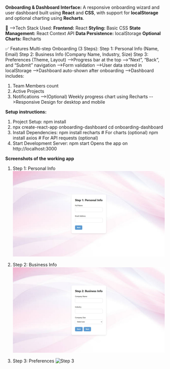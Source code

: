 **Onboarding & Dashboard Interface:**
A responsive onboarding wizard and user dashboard built using **React** and **CSS**, with support for **localStorage** and optional charting using **Recharts**.

🚀 -->Tech Stack Used:
**Frontend:** React
**Styling:** Basic CSS
**State Management:** React Context API
**Data Persistence:** localStorage
**Optional Charts:** Recharts

✅ Features
Multi-step Onboarding (3 Steps):
Step 1: Personal Info (Name, Email)
Step 2: Business Info (Company Name, Industry, Size)
Step 3: Preferences (Theme, Layout)
-->Progress bar at the top
-->“Next”, “Back”, and “Submit” navigation
-->Form validation
-->User data stored in localStorage
-->Dashboard auto-shown after onboarding
-->Dashboard includes:
   1) Team Members count
   2) Active Projects
   3) Notifications
-->(Optional) Weekly progress chart using Recharts
-->Responsive Design for desktop and mobile

**Setup instructions:**
1) Project Setup:
       npm install  
2) npx create-react-app onboarding-dashboard
   cd onboarding-dashboard
3) Install Dependencies:
       npm install recharts  # For charts (optional)
       npm install axios   # For API requests (optional)
4)  Start Development Server:
      npm start
      Opens the app on http://localhost:3000



**Screenshots of the working app**
1) Step 1: Personal Info 
![Step 1](https://github.com/Maddamsettiharshitha/Onboarding-Dashboard-Interface/blob/main/public/screenshots/step1.jpeg?raw=true)

2) Step 2: Business Info
![Step 1](https://github.com/Maddamsettiharshitha/Onboarding-Dashboard-Interface/blob/main/public/screenshots/step2.jpeg?raw=true)

3) Step 3: Preferences
![Step 3]()
  



     

